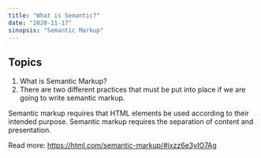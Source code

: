 ```yaml
---
title: "What is Semantic?"
date: "2020-11-17"
sinopsis: "Semantic Markup"
---
```




## Topics

1. What is Semantic Markup?
2. There are two different practices that must be put into place if we are going to write semantic markup.

Semantic markup requires that HTML elements be used according to their intended purpose.
Semantic markup requires the separation of content and presentation.

Read more: https://html.com/semantic-markup/#ixzz6e3yIO7Ag
